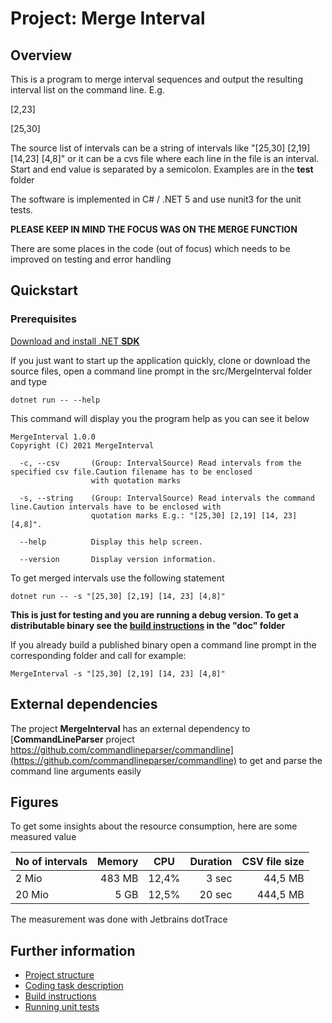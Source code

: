 
# Project: Merge Interval

## Overview
This is a program to merge interval sequences and output the resulting interval list on the command line.
E.g. 

[2,23] 

[25,30] 

The source list of intervals can be a string of intervals like "[25,30] [2,19] [14,23] [4,8]" or it can be
a cvs file where each line in the file is an interval. Start and end value is separated by a semicolon. Examples are in the **test** folder

The software is implemented in C# / .NET 5 and use nunit3 for the unit tests.

**PLEASE KEEP IN MIND THE FOCUS WAS ON THE MERGE FUNCTION**

There are some places in the code (out of focus) which needs to be improved on testing and error handling

## Quickstart
### Prerequisites

[Download and install .NET **SDK**](https://dotnet.microsoft.com/download)


If you just want to start up the application quickly, clone or download the source files, open a command line prompt in the src/MergeInterval folder and type

```
dotnet run -- --help
```
This command will display you the program help as you can see it below
```
MergeInterval 1.0.0
Copyright (C) 2021 MergeInterval

  -c, --csv       (Group: IntervalSource) Read intervals from the specified csv file.Caution filename has to be enclosed
                  with quotation marks

  -s, --string    (Group: IntervalSource) Read intervals the command line.Caution intervals have to be enclosed with
                  quotation marks E.g.: "[25,30] [2,19] [14, 23] [4,8]".

  --help          Display this help screen.

  --version       Display version information.
```

To get merged intervals use the following statement
```
dotnet run -- -s "[25,30] [2,19] [14, 23] [4,8]"
```

**This is just for testing and you are running a debug version. To get a distributable binary see the [build instructions](./doc/BuildInstructions.md) in the "doc" folder** 


If you already build a published binary open a command line prompt in the corresponding folder and call for example:
```
MergeInterval -s "[25,30] [2,19] [14, 23] [4,8]"
```


## External dependencies
The project **MergeInterval** has an external dependency to [**CommandLineParser**  project https://github.com/commandlineparser/commandline](https://github.com/commandlineparser/commandline) to get and parse the command line arguments easily 
 

## Figures

To get some insights about the resource consumption, here are some measured value

| No of intervals | Memory |  CPU  | Duration | CSV file size |
| --------------- | ------:| ----- | --------:| -------------:|
| 2 Mio           | 483 MB | 12,4% | 3 sec    | 44,5 MB       |
| 20 Mio          | 5 GB   | 12,5% | 20 sec   | 444,5 MB      |
 
The measurement was done with Jetbrains dotTrace 


 ## Further information
* [Project structure](./doc/ProjectStructure.md)
* [Coding task description](./doc/Coding-Task.md)
* [Build instructions](./doc/BuildInstructions.md)
* [Running unit tests](./doc/UnitTests.md)

